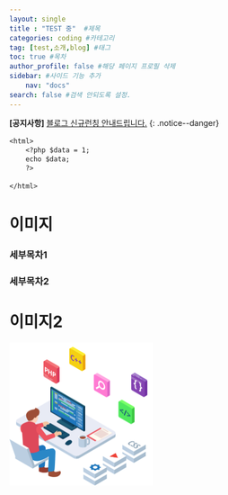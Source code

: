 ```yaml
---
layout: single
title : "TEST 중"  #제목
categories: coding #카테고리
tag: [test,소개,blog] #태그
toc: true #목차
author_profile: false #해당 페이지 프로필 삭제
sidebar: #사이드 기능 추가
    nav: "docs" 
search: false #검색 안되도록 설정.
---
```


**[공지사항]** [블로그 신규런칭 안내드립니다.](https://github.com/jke4684/jke4684.github.io)
{: .notice--danger}

```php+HTML
<html>
    <?php $data = 1; 
    echo $data;
    ?>
    
</html>
```

# 이미지

### 세부목차1

### 세부목차2

# 이미지2
<img src="../images/2024-09-30-first/development-4536630_1280.png" alt="development-4536630_1280" style="zoom:25%;" />